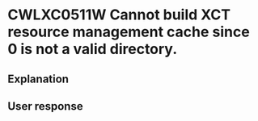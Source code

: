 # CWLXC0511W Cannot build XCT resource management cache since 0 is not a valid directory.

## Explanation

## User response